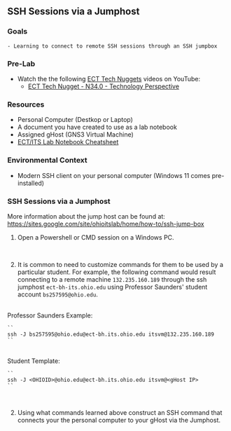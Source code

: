 ## SSH Sessions via a Jumphost

### Goals
    - Learning to connect to remote SSH sessions through an SSH jumpbox

### Pre-Lab

- Watch the the following [ECT Tech Nuggets](https://www.youtube.com/@ecttechnuggets9126/featured) videos on YouTube:
    - [ECT Tech Nugget - N34.0 - Technology Perspective](https://youtu.be/ixrzbdUu8yQ)

### Resources

- Personal Computer (Destkop or Laptop)
- A document you have created to use as a lab notebook
- Assigned gHost (GNS3 Virtual Machine)
- [ECT/ITS Lab Notebook Cheatsheet](https://github.com/OHIO-ECT/Lab-Notebook-Cheat-Sheet)

### Environmental Context
- Modern SSH client on your personal computer (Windows 11 comes pre-installed)

### SSH Sessions via a Jumphost

More information about the jump host can be found at: 
https://sites.google.com/site/ohioitslab/home/how-to/ssh-jump-box

1. Open a Powershell or CMD session on a Windows PC.
<br>

2. It is common to need to customize commands for them to be used by a particular student. For example, the following command would result connecting to a remote machine `132.235.160.189` through the ssh jumphost `ect-bh-its.ohio.edu` using Professor Saunders' student account `bs257595@ohio.edu`.
<br>
    Professor Saunders Example:

    ``
    ssh -J bs257595@ohio.edu@ect-bh.its.ohio.edu itsvm@132.235.160.189
    ``
<br>    
    Student Template:

    ``
    ssh -J <OHIOID>@ohio.edu@ect-bh.its.ohio.edu itsvm@<gHost IP>
    ``
<br>

2. Using what commands learned above construct an SSH command that connects your the personal computer to your gHost via the Jumphost.